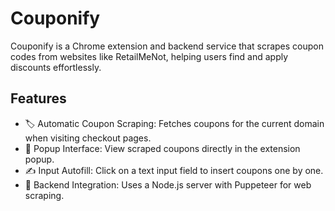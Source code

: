 # Couponify

Couponify is a Chrome extension and backend service that scrapes coupon codes from websites like RetailMeNot, helping users find and apply discounts effortlessly.

## Features

* 🏷️ Automatic Coupon Scraping: Fetches coupons for the current domain when visiting checkout pages.
* 🛒 Popup Interface: View scraped coupons directly in the extension popup.
* ✍️ Input Autofill: Click on a text input field to insert coupons one by one.
* 🔗 Backend Integration: Uses a Node.js server with Puppeteer for web scraping.

